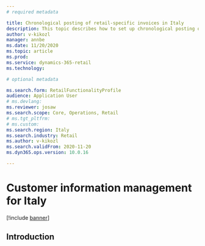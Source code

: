 ```yaml
---
# required metadata

title: Chronological posting of retail-specific invoices in Italy
description: This topic describes how to set up chronological posting of invoices in Italy.
author: v-kikozl
manager: annbe
ms.date: 11/20/2020
ms.topic: article
ms.prod:
ms.service: dynamics-365-retail
ms.technology:

# optional metadata

ms.search.form: RetailFunctionalityProfile
audience: Application User
# ms.devlang:
ms.reviewer: josaw
ms.search.scope: Core, Operations, Retail
# ms.tgt_pltfrm:
# ms.custom:
ms.search.region: Italy
ms.search.industry: Retail
ms.author: v-kikozl
ms.search.validFrom: 2020-11-20
ms.dyn365.ops.version: 10.0.16

---
```

# Customer information management for Italy

[!include [banner](../includes/banner.md)]


## Introduction
